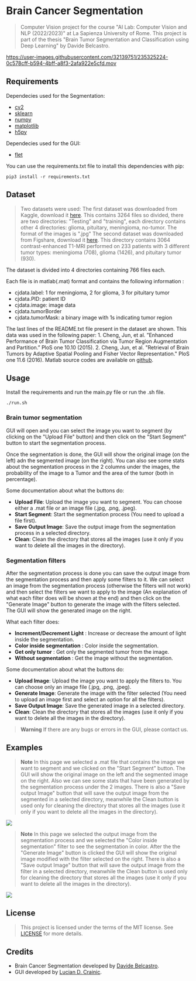 # Brain Cancer Segmentation 
> Computer Vision project for the course "AI Lab: Computer Vision and NLP (2022/2023)" at La Sapienza University of Rome. This project is part of the thesis "Brain Tumor Segmentation and Classification using Deep Learning" by Davide Belcastro.

https://user-images.githubusercontent.com/32139751/235325224-0c578cff-b594-4bff-a8f3-2afa922e5cfd.mov

## Requirements 
Dependecies used for the Segmentation:
- [cv2](https://pypi.org/project/opencv-python/)
- [sklearn](https://pypi.org/project/scikit-learn/)
- [numpy](https://pypi.org/project/numpy/)
- [matplotlib](https://pypi.org/project/matplotlib/)
- [h5py](https://pypi.org/project/h5py/)

Dependecies used for the GUI:
- [flet](https://pypi.org/project/flet/)

You can use the requirements.txt file to install this dependencies with pip:
``` 
pip3 install -r requirements.txt
```

## Dataset
>Two datasets were used:
The first dataset was downloaded from Kaggle, download it [here](https://www.kaggle.com/datasets/sartajbhuvaji/brain-tumor-classification-mri).
This contains 3264 files so divided, there are two directories: "Testing" and "training", each directory contains other 4 directories: glioma, pituitary, meningioma, no-tumor.
The format of the images is ".jpg"
The second dataset was downloaded from Figshare, download it [here](https://figshare.com/articles/dataset/brain_tumor_dataset/1512427).
This directory contains 3064 contrast-enhanced T1-MRI performed on 233 patients with 3 different tumor types: meningioma (708), glioma (1426), and pituitary tumor (930).

The dataset is divided into 4 directories containing 766 files each.

Each file is in matlab(.mat) format and contains the following information :
- cjdata.label: 1 for meningioma, 2 for glioma, 3 for pituitary tumor
- cjdata.PID: patient ID
- cjdata.image: image data
- cjdata.tumorBorder
- cjdata.tumorMask: a binary image with 1s indicating tumor region

The last lines of the README.txt file present in the dataset are shown.
This data was used in the following paper: 1. Cheng, Jun, et al. ”Enhanced Performance of Brain Tumor Classification via Tumor Region Augmentation and Partition.” PloS one 10.10 (2015). 2. Cheng, Jun, et al. "Retrieval of Brain Tumors by Adaptive Spatial Pooling and Fisher Vector Representation." PloS one 11.6 (2016). Matlab source codes are available on [github](https://github.com/chengjun583/brainTumorRetrieval).
## Usage
Install the requirements and run the main.py file or run the .sh file.
```
./run.sh
``` 
### Brain tumor segmentation
GUI will open and you can select the image you want to segment (by clicking on the "Upload File" button) and then click on the "Start Segment" button to start the segmentation process. 

Once the segmentation is done, the GUI will show the original image (on the left) adn the segmented image (on the right). You can also see some stats about the segmentation process in the 2 columns under the images, the probability of the image to a Tumor and the area of the tumor (both in percentage).

Some documentation about what the buttons do:
- **Upload File**: Upload the image you want to segment. You can choose either a .mat file or an image file (.jpg, .png, .jpeg).
- **Start Segment**: Start the segmentation process (You need to upload a file first).
- **Save Output Image**: Save the output image from the segmentation process in a selected directory.
- **Clean**: Clean the directory that stores all the images (use it only if you want to delete all the images in the directory).

### Segmentation filters
After the segmentation process is done you can save the output image from the segmentation process and then apply some filters to it. We can select an image from the segmentation process (otherwise the filters will not work) and then select the filters we want to apply to the image (An explanation of what each filter does will be shown at the end) and then click on the "Generate Image" button to generate the image with the filters selected. The GUI will show the generated image on the right.

What each filter does:
- **Increment/Decrement Light** : Increase or decrease the amount of light inside the segmentation.
- **Color inside segmentation** : Color inside the segmentation.
- **Get only tumor** : Get only the segmented tumor from the image.
- **Without segmentation** : Get the image without the segmentation.

Some documentation about what the buttons do:
- **Upload Image**: Upload the image you want to apply the filters to. You can choose only an image file (.jpg, .png, .jpeg).
- **Generate Image**: Generate the image with the filter selected (You need to upload an image first and select an option for all the filters).
- **Save Output Image**: Save the generated image in a selected directory.
- **Clean**: Clean the directory that stores all the images (use it only if you want to delete all the images in the directory).

> **Warning**
> If there are any bugs or errors in the GUI, please contact us.

## Examples
> **Note**
> In this page we selected a .mat file that contains the image we want to segment and we clicked on the "Start Segment" button. The GUI will show the original image on the left and the segmented image on the right. Also we can see some stats that have been generated by the segmentation process under the 2 images. There is also a "Save output Image" button that will save the output image from the segmented in a selected directory, meanwhile the Clean button is used only for cleaning the directory that stores all the images (use it only if you want to delete all the images in the directory).

<img src="https://i.ibb.co/4KG1w0K/Screenshot-2023-04-29-at-20-53-23.png">

> **Note**
> In this page we selected the output image from the segmentation process and we selected the "Color inside segmentation" filter to see the segmentation in color. After the the "Generate Image" button is clicked the GUI will show the original image modified with the filter selected on the right. There is also a "Save output Image" button that will save the output image from the filter in a selected directory, meanwhile the Clean button is used only for cleaning the directory that stores all the images (use it only if you want to delete all the images in the directory).

<img src="https://i.ibb.co/PYM7ZLL/Screenshot-2023-04-29-at-20-54-20.png">

## License
> This project is licensed under the terms of the MIT license. See [LICENSE](LICENSE) for more details.

## Credits
- Brain Cancer Segmentation developed by [Davide Belcastro](https://github.com/davidebelcastro-sig).
- GUI developed by [Lucian D. Crainic](https://github.com/LucianCrainic).
